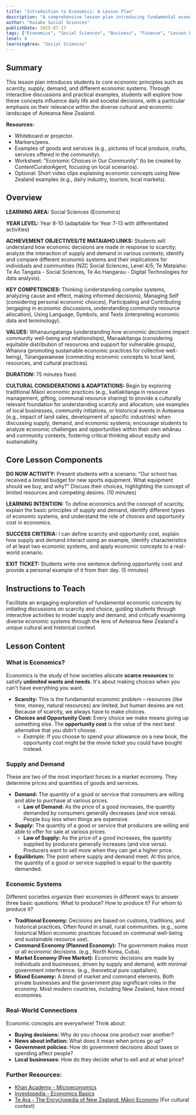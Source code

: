 ```yaml
---
title: "Introduction to Economics: A Lesson Plan"
description: "A comprehensive lesson plan introducing fundamental economic concepts like scarcity, supply, demand, and economic systems, with a focus on real-world applications relevant to Aotearoa New Zealand."
author: "Kaiako Social Sciences"
publishDate: 2025-07-17
tags: ["Economics", "Social Sciences", "Business", "Finance", "Lesson Plan", "Aotearoa New Zealand Curriculum"]
level: 8
learningArea: "Social Sciences"
---
```


## Summary

This lesson plan introduces students to core economic principles such as scarcity, supply, demand, and different economic systems. Through interactive discussions and practical examples, students will explore how these concepts influence daily life and societal decisions, with a particular emphasis on their relevance within the diverse cultural and economic landscape of Aotearoa New Zealand.

**Resources:**
*   Whiteboard or projector.
*   Markers/pens.
*   Examples of goods and services (e.g., pictures of local produce, crafts, services offered in the community).
*   Worksheet: "Economic Choices in Our Community" (to be created by ContentCuratorAgent, focusing on local scenarios).
*   Optional: Short video clips explaining economic concepts using New Zealand examples (e.g., dairy industry, tourism, local markets).

## Overview

**LEARNING AREA:** Social Sciences (Economics)

**YEAR LEVEL:** Year 8-10 (adaptable for Year 7-13 with differentiated activities)

**ACHIEVEMENT OBJECTIVES/TE MATAIAHO LINKS:** Students will understand how economic decisions are made in response to scarcity; analyze the interaction of supply and demand in various contexts; identify and compare different economic systems and their implications for individuals and communities (NZC Social Sciences, Level 4/5; Te Mataiaho: Te Ao Tangata - Social Sciences, Te Ao Hangarau - Digital Technologies for data analysis).

**KEY COMPETENCIES:** Thinking (understanding complex systems, analyzing cause and effect, making informed decisions), Managing Self (considering personal economic choices), Participating and Contributing (engaging in economic discussions, understanding community resource allocation), Using Language, Symbols, and Texts (interpreting economic data and terminology).

**VALUES:** Whanaungatanga (understanding how economic decisions impact community well-being and relationships), Manaakitanga (considering equitable distribution of resources and support for vulnerable groups), Whaiora (promoting sustainable economic practices for collective well-being), Tūrangawaewae (connecting economic concepts to local land, resources, and cultural practices).

**DURATION:** 75 minutes fixed.

**CULTURAL CONSIDERATIONS & ADAPTATIONS:** Begin by exploring traditional Māori economic practices (e.g., kaitiakitanga in resource management, gifting, communal resource sharing) to provide a culturally relevant foundation for understanding scarcity and allocation; use examples of local businesses, community initiatives, or historical events in Aotearoa (e.g., impact of land sales, development of specific industries) when discussing supply, demand, and economic systems; encourage students to analyze economic challenges and opportunities within their own whānau and community contexts, fostering critical thinking about equity and sustainability.

## Core Lesson Components

**DO NOW ACTIVITY:** Present students with a scenario: "Our school has received a limited budget for new sports equipment. What equipment should we buy, and why?" Discuss their choices, highlighting the concept of limited resources and competing desires. (10 minutes)

**LEARNING INTENTION:** To define economics and the concept of scarcity, explain the basic principles of supply and demand, identify different types of economic systems, and understand the role of choices and opportunity cost in economics.

**SUCCESS CRITERIA:** I can define scarcity and opportunity cost, explain how supply and demand interact using an example, identify characteristics of at least two economic systems, and apply economic concepts to a real-world scenario.

**EXIT TICKET:** Students write one sentence defining opportunity cost and provide a personal example of it from their day. (5 minutes)

## Instructions to Teach

Facilitate an engaging exploration of fundamental economic concepts by initiating discussions on scarcity and choice, guiding students through interactive activities to model supply and demand, and critically examining diverse economic systems through the lens of Aotearoa New Zealand's unique cultural and historical context.

## Lesson Content

### What is Economics?

Economics is the study of how societies allocate **scarce resources** to satisfy **unlimited wants and needs**. It's about making choices when you can't have everything you want.

*   **Scarcity:** This is the fundamental economic problem – resources (like time, money, natural resources) are limited, but human desires are not. Because of scarcity, we always have to make choices.
*   **Choices and Opportunity Cost:** Every choice we make means giving up something else. The **opportunity cost** is the value of the next best alternative that you *didn't* choose.
    *   *Example:* If you choose to spend your allowance on a new book, the opportunity cost might be the movie ticket you could have bought instead.

### Supply and Demand

These are two of the most important forces in a market economy. They determine prices and quantities of goods and services.

*   **Demand:** The quantity of a good or service that consumers are willing and able to purchase at various prices.
    *   **Law of Demand:** As the price of a good increases, the quantity demanded by consumers generally decreases (and vice versa). People buy less when things are expensive.
*   **Supply:** The quantity of a good or service that producers are willing and able to offer for sale at various prices.
    *   **Law of Supply:** As the price of a good increases, the quantity supplied by producers generally increases (and vice versa). Producers want to sell more when they can get a higher price.
*   **Equilibrium:** The point where supply and demand meet. At this price, the quantity of a good or service supplied is equal to the quantity demanded.

### Economic Systems

Different societies organize their economies in different ways to answer three basic questions: What to produce? How to produce it? For whom to produce it?

*   **Traditional Economy:** Decisions are based on customs, traditions, and historical practices. Often found in small, rural communities. (e.g., some historical Māori economic practices focused on communal well-being and sustainable resource use).
*   **Command Economy (Planned Economy):** The government makes most or all economic decisions. (e.g., North Korea, Cuba).
*   **Market Economy (Free Market):** Economic decisions are made by individuals and businesses, driven by supply and demand, with minimal government interference. (e.g., theoretical pure capitalism).
*   **Mixed Economy:** A blend of market and command elements. Both private businesses and the government play significant roles in the economy. Most modern countries, including New Zealand, have mixed economies.

### Real-World Connections

Economic concepts are everywhere! Think about:

*   **Buying decisions:** Why do you choose one product over another?
*   **News about inflation:** What does it mean when prices go up?
*   **Government policies:** How do government decisions about taxes or spending affect people?
*   **Local businesses:** How do they decide what to sell and at what price?

### Further Resources:

*   [Khan Academy - Microeconomics](https://www.khanacademy.org/economics-finance-domain/microeconomics)
*   [Investopedia - Economics Basics](https://www.investopedia.com/articles/investing/051313/economics-basics-supply-and-demand.asp)
*   [Te Ara - The Encyclopedia of New Zealand: Māori Economy](https://teara.govt.nz/en/maori-economy) (For cultural context)